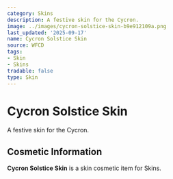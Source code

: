 ```yaml
---
category: Skins
description: A festive skin for the Cycron.
image: ../images/cycron-solstice-skin-b9e912109a.png
last_updated: '2025-09-17'
name: Cycron Solstice Skin
source: WFCD
tags:
- Skin
- Skins
tradable: false
type: Skin
---
```


# Cycron Solstice Skin

A festive skin for the Cycron.

## Cosmetic Information

**Cycron Solstice Skin** is a skin cosmetic item for Skins.


